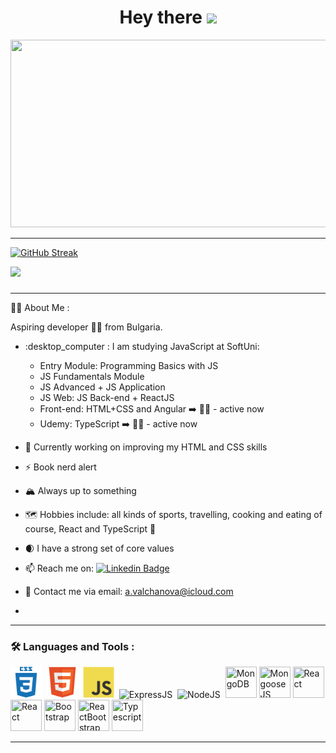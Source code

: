 <!-- <div id="header" align="center">
  <img src="https://media.giphy.com/media/hpXdHPfFI5wTABdDx9/giphy.gif" width="100"/>
  
  <div id="badges">
  <a href="https://www.linkedin.com/in/aleksandra-valchanova-83a86a254/">
    <img src="https://img.shields.io/badge/LinkedIn-blue?style=for-the-badge&logo=linkedin&logoColor=white" alt="LinkedIn Badge"/>
  </a>
</div> -->

<h1 align="center">
  Hey there
  <img src="https://media.giphy.com/media/hvRJCLFzcasrR4ia7z/giphy.gif" width="30px"/>
</h1>
<div align="center">
  <img src="https://media.giphy.com/media/L1R1tvI9svkIWwpVYr/giphy.gif" width="600" height="300"/>
</div>

</div>

---
[![GitHub Streak](https://streak-stats.demolab.com?user=avalchanova&theme=radical&hide_border=true&border_radius=20&exclude_days=Sun%2CSat)](https://git.io/streak-stats)

<img align-self="right" class="img" src="https://github-readme-stats.vercel.app/api/top-langs/?username=avalchanova&theme=radical&layout=compact" />

###

--- 

:woman_technologist: About Me :

Aspiring developer :supervillain_woman: from Bulgaria.

- :desktop_computer : I am studying JavaScript at SoftUni:
  * Entry Module: Programming Basics with JS
  * JS Fundamentals Module
  * JS Advanced + JS Application
  * JS Web: JS Back-end + ReactJS 
  * Front-end: HTML+CSS and Angular  :arrow_right: 🧗‍♀️ - active now
  * Udemy: TypeScript  :arrow_right: 🧗‍♀️ - active now

- :seedling: Currently working on improving my HTML and CSS skills

- :zap: Book nerd alert

- :mountain_snow: Always up to something

- :world_map: Hobbies include: all kinds of sports, travelling, cooking and eating of course, React and TypeScript :ribbon:

- :waxing_crescent_moon: I have a strong set of core values 

<!-- - :black_cat: Slowly being dragged to the cat side :paw_prints: -->
- :mailbox: Reach me on: [![Linkedin Badge](https://img.shields.io/badge/LinkedIn-blue?style=for-the-badge&logo=linkedin&logoColor=white)](https://www.linkedin.com/in/aleksandra-valchanova-83a86a254/)

- :email: Contact me via email: a.valchanova@icloud.com
- <img src="https://komarev.com/ghpvc/?username=avalchanova&style=flat-square&color=blue" alt=""/>

---

### :hammer_and_wrench: Languages and Tools :

<div>
  <img src="https://github.com/devicons/devicon/blob/master/icons/css3/css3-plain-wordmark.svg"  title="CSS3" alt="CSS" width="50" height="50"/>&nbsp;
  <img src="https://github.com/devicons/devicon/blob/master/icons/html5/html5-original.svg" title="HTML5" alt="HTML" width="50" height="50"/>&nbsp;
  <img src="https://github.com/devicons/devicon/blob/master/icons/javascript/javascript-original.svg" title="JavaScript" alt="JavaScript" width="50" height="50"/>&nbsp;
  <img src="https://miro.medium.com/max/1400/1*XP-mZOrIqX7OsFInN2ngRQ.png" title="ExpressJS"  alt="ExpressJS" width="50" height="50"/>&nbsp;
  <img src="https://images.g2crowd.com/uploads/product/image/large_detail/large_detail_f0b606abb6d19089febc9faeeba5bc05/nodejs-development-services.png" title="NodeJS" alt="NodeJS" width="50" height="50"/>&nbsp;
  <img src="https://1000logos.net/wp-content/uploads/2020/08/MongoDB-Logo.jpg" title="MongoDB" **alt="MongoDB" width="50" height="50"/>
  <img src="https://pbs.twimg.com/profile_images/946432748276740096/0TXzZU7W_400x400.jpg" title="MongooseJS" **alt="MongooseJS" width="50" height="50"/>
  <img src="https://brandslogos.com/wp-content/uploads/thumbs/react-logo-1.png" title="React" **alt="React" width="50" height="50"/>
 <img src="https://www.newthinktank.com/wp-content/uploads/2015/10/Handlebars-Tutorial.png" title="React" **alt="React" width="50" height="50"/>
   <img src="https://upload.wikimedia.org/wikipedia/commons/thumb/b/b2/Bootstrap_logo.svg/2560px-Bootstrap_logo.svg.png" title="Bootstrap" **alt="Bootstrap" width="50" height="50"/>
   <img src="https://react-bootstrap.github.io/img/logo.svg" title="ReactBootstrap" **alt="ReactBootstrap" width="50" height="50"/>
  <img src="https://cdn-icons-png.flaticon.com/512/5968/5968381.png" title="Typescript" **alt="Typescript" width="50" height="50"/>
 
</div>

---

<!-- ### :fire: My Stats :

<img src="https://github-readme-stats.vercel.app/api/top-langs?username=zluvsand&layout=compact"/>

---

### :fire: Contributions and Streaks :

<img src="https://github-readme-streak-stats.herokuapp.com/?user=zluvsand"/> -->
